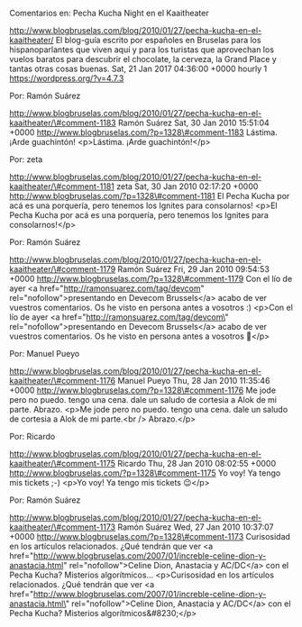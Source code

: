 Comentarios en: Pecha Kucha Night en el Kaaitheater

http://www.blogbruselas.com/blog/2010/01/27/pecha-kucha-en-el-kaaitheater/
El blog-guía escrito por españoles en Bruselas para los hispanoparlantes
que viven aquí y para los turistas que aprovechan los vuelos baratos
para descubrir el chocolate, la cerveza, la Grand Place y tantas otras
cosas buenas. Sat, 21 Jan 2017 04:36:00 +0000 hourly 1
https://wordpress.org/?v=4.7.3

Por: Ramón Suárez

http://www.blogbruselas.com/blog/2010/01/27/pecha-kucha-en-el-kaaitheater/\#comment-1183
Ramón Suárez Sat, 30 Jan 2010 15:51:04 +0000
http://www.blogbruselas.com/?p=1328\#comment-1183 Lástima. ¡Arde
guachintón! \<p\>Lástima. ¡Arde guachintón!\</p\>

Por: zeta

http://www.blogbruselas.com/blog/2010/01/27/pecha-kucha-en-el-kaaitheater/\#comment-1181
zeta Sat, 30 Jan 2010 02:17:20 +0000
http://www.blogbruselas.com/?p=1328\#comment-1181 El Pecha Kucha por acá
es una porquería, pero tenemos los Ignites para consolarnos! \<p\>El
Pecha Kucha por acá es una porquería, pero tenemos los Ignites para
consolarnos!\</p\>

Por: Ramón Suárez

http://www.blogbruselas.com/blog/2010/01/27/pecha-kucha-en-el-kaaitheater/\#comment-1179
Ramón Suárez Fri, 29 Jan 2010 09:54:53 +0000
http://www.blogbruselas.com/?p=1328\#comment-1179 Con el lío de ayer
&lt;a href=&quot;http://ramonsuarez.com/tag/devcom&quot;
rel=&quot;nofollow&quot;&gt;presentando en Devecom Brussels&lt;/a&gt;
acabo de ver vuestros comentarios. Os he visto en persona antes a
vosotros :) \<p\>Con el lío de ayer \<a
href=\"http://ramonsuarez.com/tag/devcom\" rel=\"nofollow\"\>presentando
en Devecom Brussels\</a\> acabo de ver vuestros comentarios. Os he visto
en persona antes a vosotros 🙂\</p\>

Por: Manuel Pueyo

http://www.blogbruselas.com/blog/2010/01/27/pecha-kucha-en-el-kaaitheater/\#comment-1176
Manuel Pueyo Thu, 28 Jan 2010 11:35:46 +0000
http://www.blogbruselas.com/?p=1328\#comment-1176 Me jode pero no puedo.
tengo una cena. dale un saludo de cortesia a Alok de mi parte. Abrazo.
\<p\>Me jode pero no puedo. tengo una cena. dale un saludo de cortesia a
Alok de mi parte.\<br /\> Abrazo.\</p\>

Por: Ricardo

http://www.blogbruselas.com/blog/2010/01/27/pecha-kucha-en-el-kaaitheater/\#comment-1175
Ricardo Thu, 28 Jan 2010 08:02:55 +0000
http://www.blogbruselas.com/?p=1328\#comment-1175 Yo voy! Ya tengo mis
tickets ;-) \<p\>Yo voy! Ya tengo mis tickets 😉\</p\>

Por: Ramón Suárez

http://www.blogbruselas.com/blog/2010/01/27/pecha-kucha-en-el-kaaitheater/\#comment-1173
Ramón Suárez Wed, 27 Jan 2010 10:37:07 +0000
http://www.blogbruselas.com/?p=1328\#comment-1173 Curisosidad en los
artículos relacionados. ¿Qué tendrán que ver &lt;a
href=&quot;http://www.blogbruselas.com/2007/01/increble-celine-dion-y-anastacia.html&quot;
rel=&quot;nofollow&quot;&gt;Celine Dion, Anastacia y AC/DC&lt;/a&gt; con
el Pecha Kucha? Misterios algorítmicos\... \<p\>Curisosidad en los
artículos relacionados. ¿Qué tendrán que ver \<a
href=\"http://www.blogbruselas.com/2007/01/increble-celine-dion-y-anastacia.html\"
rel=\"nofollow\"\>Celine Dion, Anastacia y AC/DC\</a\> con el Pecha
Kucha? Misterios algorítmicos&\#8230;\</p\>
